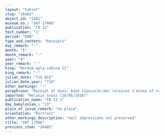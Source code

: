 ```yaml
---
layout: "tablet"
slug: "26482"
object_id: "5481"
museum_no_: "VAT 17908"
publication: "FB 12"
text_number: "1"
period: "ENB"
type_and_content: "Receipts"
day_remark: "-"
month: "I"
month_remark: "-"
year: "4"
year_remark: "-"
king: "Marduk-apla-iddina II"
king_remark: "-"
julian_date: "718 BCE"
julian_date_year: "718"
other_markings: "-"
paraphrase: "Receipt of dyes: Adad-ti&scaron;mar receives 3 minas of red dye (<em>hurhuratu</em>), 1 mina of alum (<em>gab&ucirc;</em>) and 10 shekels of scarlet dye (<em>tabarru</em>).<br /> &nbsp;"
imported: "Melanie Gross (26/05/2016)"
publication_name: "FB 12 1"
day_babylonian_: "13"
place_of_issue_remark: "no place"
orientation: "Portrait"
other_markings_description: "nail impressions not preserved"
title: "VAT 17908"
previous_item: "26485"
---
```

